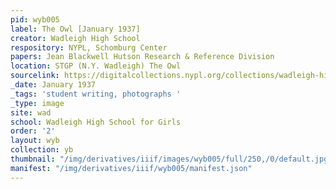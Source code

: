 ```yaml
---
pid: wyb005
label: The Owl [January 1937]
creator: Wadleigh High School
respository: NYPL, Schomburg Center
papers: Jean Blackwell Hutson Research & Reference Division
location: STGP (N.Y. Wadleigh) The Owl
sourcelink: https://digitalcollections.nypl.org/collections/wadleigh-high-school-yearbooks#/?tab=navigation
_date: January 1937
_tags: 'student writing, photographs '
_type: image
site: wad
school: Wadleigh High School for Girls
order: '2'
layout: wyb
collection: yb
thumbnail: "/img/derivatives/iiif/images/wyb005/full/250,/0/default.jpg"
manifest: "/img/derivatives/iiif/wyb005/manifest.json"
---
```

